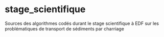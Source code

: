# stage_scientifique
Sources des algorithmes codés durant le stage scientifique à EDF sur les problématiques de transport de sédiments par charriage
